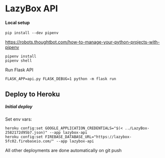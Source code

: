 LazyBox API
===

#### Local setup

    pip install --dev pipenv

https://robots.thoughtbot.com/how-to-manage-your-python-projects-with-pipenv

    pipenv install
    pipenv shell
    
Run Flask API

    FLASK_APP=api.py FLASK_DEBUG=1 python -m flask run
    
## Deploy to Heroku

#####  Initial deploy

Set env vars:

    heroku config:set GOOGLE_APPLICATION_CREDENTIALS="$(< ../LazyBox-2582172d95b7.json)" --app lazybox-api
    heroku config:set FIREBASE_DATABASE_URL="https://lazybox-5fc02.firebaseio.com/" --app lazybox-api

All other deployments are done automatically on git push